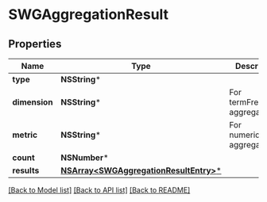 # SWGAggregationResult

## Properties
Name | Type | Description | Notes
------------ | ------------- | ------------- | -------------
**type** | **NSString*** |  | [optional] 
**dimension** | **NSString*** | For termFrequency aggregations | [optional] 
**metric** | **NSString*** | For numericRange aggregations | [optional] 
**count** | **NSNumber*** |  | [optional] 
**results** | [**NSArray&lt;SWGAggregationResultEntry&gt;***](SWGAggregationResultEntry.md) |  | [optional] 

[[Back to Model list]](../README.md#documentation-for-models) [[Back to API list]](../README.md#documentation-for-api-endpoints) [[Back to README]](../README.md)


